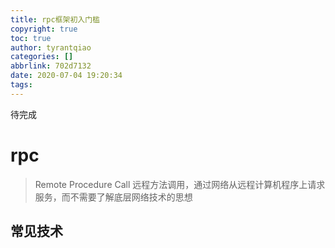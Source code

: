 ```yaml
---
title: rpc框架初入门槛
copyright: true
toc: true
author: tyrantqiao
categories: []
abbrlink: 702d7132
date: 2020-07-04 19:20:34
tags:
---
```


待完成

# rpc

> Remote Procedure Call 远程方法调用，通过网络从远程计算机程序上请求服务，而不需要了解底层网络技术的思想

## 常见技术